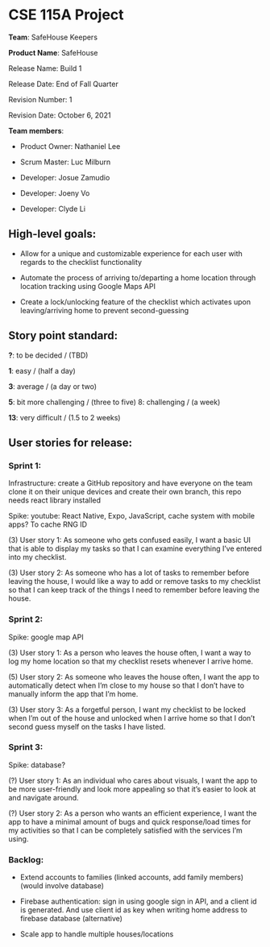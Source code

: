 # CSE 115A Project
**Team**:  SafeHouse Keepers 

**Product Name**: SafeHouse 

Release Name: Build 1

Release Date: End of Fall Quarter 

Revision Number: 1

Revision Date: October 6, 2021

**Team members**:

* Product Owner: Nathaniel Lee

* Scrum Master: Luc Milburn

* Developer: Josue Zamudio

* Developer: Joeny Vo

* Developer: Clyde Li

  

## High-level goals:

* Allow for a unique and customizable experience for each user with regards to the checklist functionality

* Automate the process of arriving to/departing a home location through location tracking using Google Maps API

* Create a lock/unlocking feature of the checklist which activates upon leaving/arriving home to prevent second-guessing

  

## Story point standard:

**?**: to be decided / (TBD)

**1**: easy / (half a day)

**3**: average / (a day or two)

**5**: bit more challenging / (three to five) 8: challenging / (a week)

**13**: very difficult / (1.5 to 2 weeks)

  

## User stories for release:

  

### Sprint 1:

Infrastructure: create a GitHub repository and have everyone on the team clone it on their unique devices and create their own branch, this repo needs react library installed

Spike: youtube: React Native, Expo, JavaScript, cache system with mobile apps? To cache RNG ID

(3) User story 1: As someone who gets confused easily, I want a basic UI that is able to display my tasks so that I can examine everything I’ve entered into my checklist.

(3) User story 2: As someone who has a lot of tasks to remember before leaving the house, I would like a way to add or remove tasks to my checklist so that I can keep track of the things I need to remember before leaving the house.

### Sprint 2:

Spike: google map API

(3) User story 1: As a person who leaves the house often, I want a way to log my home location so that my checklist resets whenever I arrive home.

(5) User story 2: As someone who leaves the house often, I want the app to automatically detect when I’m close to my house so that I don’t have to manually inform the app that I’m home.

(3) User story 3: As a forgetful person, I want my checklist to be locked when I’m out of the house and unlocked when I arrive home so that I don’t second guess myself on the tasks I have listed.

### Sprint 3:

Spike: database?

(?) User story 1: As an individual who cares about visuals, I want the app to be more user-friendly and look more appealing so that it’s easier to look at and navigate around.

(?) User story 2: As a person who wants an efficient experience, I want the app to have a minimal amount of bugs and quick response/load times for my activities so that I can be completely satisfied with the services I’m using.

### Backlog:

* Extend accounts to families (linked accounts, add family members) (would involve database)

* Firebase authentication: sign in using google sign in API, and a client id is generated. And use client id as key when writing home address to firebase database (alternative)

* Scale app to handle multiple houses/locations